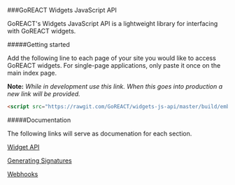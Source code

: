 ###GoREACT Widgets JavaScript API

GoREACT's Widgets JavaScript API is a lightweight library for interfacing with GoREACT widgets.

#####Getting started

Add the following line to each page of your site you would like to access GoREACT widgets. For single-page applications, only paste it once on the main index page. 

**Note:** *While in development use this link. When this goes into production a new link will be provided.*

```html
<script src="https://rawgit.com/GoREACT/widgets-js-api/master/build/embedded-dot-syntax.min.js"></script>
```

#####Documentation

The following links will serve as documenation for each section.

[Widget API](https://github.com/GoREACT/widgets-js-api/wiki/Widgets-API)

[Generating Signatures](https://github.com/GoREACT/widgets-js-api/wiki/Generating-Signatures)

[Webhooks](https://github.com/GoREACT/widgets-js-api/wiki/Webhooks)
